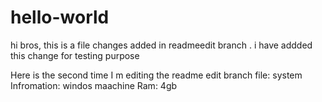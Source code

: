 # hello-world

hi bros,
this is a file changes added in readmeedit branch . i have addded this change for testing purpose

Here is the second time I m editing the readme edit branch file:
system Infromation: windos maachine
Ram: 4gb

